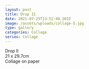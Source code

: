```yaml
---
layout: post
title: Drop II
date: 2021-07-25T13:52:40.203Z
image: /assets/uploads/collage-5.jpg
type: gallery
categories: Collage
series: Collage
---
```

Drop II\
21 x 29.7cm\
Collage on paper